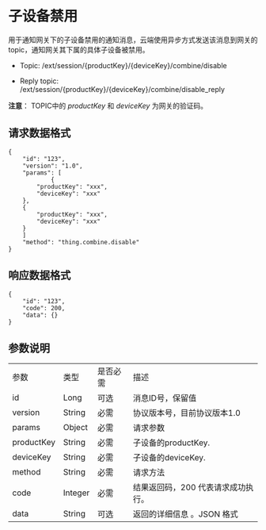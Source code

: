 # 子设备禁用

用于通知网关下的子设备禁用的通知消息，云端使用异步方式发送该消息到网关的topic，通知网关其下属的具体子设备被禁用。

- Topic: /ext/session/{productKey}/{deviceKey}/combine/disable

- Reply topic: /ext/session/{productKey}/{deviceKey}/combine/disable_reply

**注意**： TOPIC中的 *productKey* 和 *deviceKey* 为网关的验证码。

## 请求数据格式

```
{
	"id": "123",
	"version": "1.0",
	"params": [
            {
		"productKey": "xxx",
		"deviceKey": "xxx"
	},
	{
		"productKey": "xxx",
		"deviceKey": "xxx"
	}
	]
	"method": "thing.combine.disable"
}

```

## 响应数据格式

```
{
	"id": "123",
	"code": 200,
	"data": {}
}

```

## 参数说明​

<table>
  <tr>
    <td>参数 </td>
    <td>类型​</td>
    <td>是否必需 </td>
    <td>描述 </td>
  </tr>
  <tr>
    <td>id</td>
    <td>Long</td>
    <td>可选 </td>
    <td>消息ID号，保留值 </td>
  </tr>
  <tr>
    <td>version</td>
    <td>String</td>
    <td>必需 </td>
    <td>协议版本号，目前协议版本1.0</td>
  </tr>
  <tr>
    <td>params</td>
    <td>Object</td>
    <td>必需 </td>
    <td>请求参数 </td>
  </tr>
  <tr>
    <td>productKey</td>
    <td>String</td>
    <td>必需 </td>
    <td>子设备的productKey.</td>
  </tr>
  <tr>
    <td>deviceKey</td>
    <td>String</td>
    <td>必需 </td>
    <td>子设备的deviceKey.</td>
  </tr>
  <tr>
    <td>method</td>
    <td>String</td>
    <td>必需 </td>
    <td>请求方法 </td>
  </tr>
  <tr>
    <td>code</td>
    <td>Integer</td>
    <td>必需 </td>
    <td>结果返回码，200 代表请求成功执行。 </td>
  </tr>
  <tr>
    <td>data</td>
    <td>String</td>
    <td>可选 </td>
    <td>返回的详细信息 。JSON 格式 </td>
  </tr>
</table>
